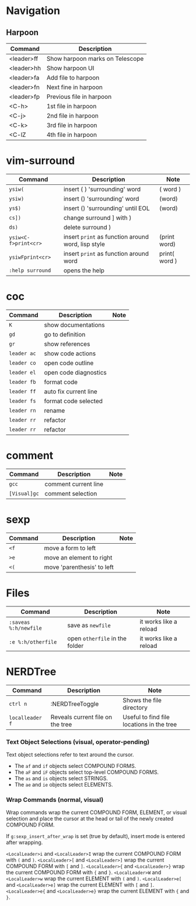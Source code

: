 # Navigation

## Harpoon

| Command     | Description                     |
| ----------- | ------------------------------- |
| \<leader>ff | Show harpoon marks on Telescope |
| \<leader>hh | Show harpoon UI                 |
| \<leader>fa | Add file to harpoon             |
| \<leader>fn | Next fine in harpoon            |
| \<leader>fp | Previous file in harpoon        |
| \<C-h>      | 1st file in harpoon             |
| \<C-j>      | 2nd file in harpoon             |
| \<C-k>      | 3rd file in harpoon             |
| \<C-lZ      | 4th file in harpoon             | 


# vim-surround

| Command                 | Description                                        | Note                    |
| ----------------------- | ---------------------------------------            | ----------------------- |
| `ysiw(`                 | insert (	) 'surrounding' word                     | ( word )                |
| `ysiw)`                 | insert () 'surrounding' word                       | (word)                  |
| `ys$)`                  | insert () 'surrounding' until EOL                  | (word)                  |
| `cs])`                  | change surround ] with )                           |                         |
| `ds)`                   | delete surround )                                  |                         |
| `ysiw<C-f>print<cr>`    | insert `print` as function around word, lisp style | (print word)            |
| `ysiwFprint<cr>`        | insert `print` as function around word             | print( word )           |
| `:help surround`        | opens the help                                     |                         |

# coc

| Command     | Description           | Note                    |
| ------------| ----------------------| ----------------------- |
| `K`         | show documentations   |                         |
| `gd`        | go to definition      |                         |
| `gr`        | show references       |                         |
| `leader ac` | show code actions     |                         |
| `leader co` | open code outline     |                         |
| `leader el` | open code diagnostics |                         |
| `leader fb` | format code           |                         |
| `leader ff` | auto fix current line |                         |
| `leader fs` | format code selected  |                         |
| `leader rn` | rename                |                         |
| `leader rr` | refactor              |                         |
| `leader rr` | refactor              |                         |

# comment

| Command      | Description          | Note                    |
| -------------| ---------------------| ----------------------- |
| `gcc`        | comment current line |                         |
| `[Visual]gc` | comment selection    |                         |

# sexp

| Command | Description                | Note  |
| --------|----------------------------|-------|
| `<f`    | move a form to left        |       |
| `>e`    | move an element to right   |       |
| `<(`    | move 'parenthesis' to left |       |

# Files

| Command               | Description                    | Note                    |
| ----------------------| -------------------------------| ----------------------- |
| `:saveas %:h/newfile` | save as `newfile`              | it works like a reload  |
| `:e %:h/otherfile`    | open `otherfile` in the folder | it works like a reload  |

# NERDTree

| Command         | Description                      | Note                                       |
| ----------------|----------------------------------|--------------------------------------------|
| `ctrl n`        | :NERDTreeToggle                  | Shows the file directory                   |
| `localleader f` | Reveals current file on the tree | Useful to find file locations in the tree  |

### Text Object Selections (visual, operator-pending)
Text object selections refer to text around the cursor.

- The `af` and `if` objects select COMPOUND FORMS.
- The `aF` and `iF` objects select top-level COMPOUND FORMS.
- The `as` and `is` objects select STRINGS.
- The `ae` and `ie` objects select ELEMENTS.

### Wrap Commands (normal, visual)
Wrap commands wrap the current COMPOUND FORM, ELEMENT, or visual selection and place the cursor at the head or tail of the newly created COMPOUND FORM.

If `g:sexp_insert_after_wrap` is set (true by default), insert mode is entered after wrapping.

`<LocalLeader>i` and `<LocalLeader>I` wrap the current COMPOUND FORM with `(` and `)`.
`<LocalLeader>[` and `<LocalLeader>]` wrap the current COMPOUND FORM with `[` and `]`.
`<LocalLeader>{` and `<LocalLeader>}` wrap the current COMPOUND FORM with `{` and `}`.
`<LocalLeader>W` and `<LocalLeader>w` wrap the current ELEMENT with `(` and `)`.
`<LocalLeader>e[` and `<LocalLeader>e]` wrap the current ELEMENT with `[` and `]`.
`<LocalLeader>e{` and `<LocalLeader>e}` wrap the current ELEMENT with `{` and `}`.
